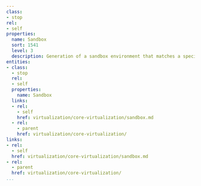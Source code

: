 ```yaml
---
class:
- stop
rel:
- self
properties:
  name: Sandbox
  sort: 1541
  level: 3
  description: Generation of a sandbox environment that matches a specific API definition.
entities:
- class:
  - stop
  rel:
  - self
  properties:
    name: Sandbox
  links:
  - rel:
    - self
    href: virtualization/core-virtualization/sandbox.md
  - rel:
    - parent
    href: virtualization/core-virtualization/
links:
- rel:
  - self
  href: virtualization/core-virtualization/sandbox.md
- rel:
  - parent
  href: virtualization/core-virtualization/
...
```

